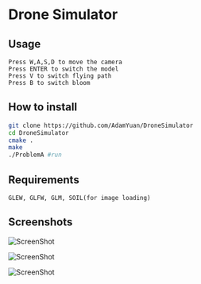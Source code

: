 # Drone Simulator
## Usage
    Press W,A,S,D to move the camera
    Press ENTER to switch the model
    Press V to switch flying path
    Press B to switch bloom
## How to install
```bash
git clone https://github.com/AdamYuan/DroneSimulator
cd DroneSimulator
cmake .
make
./ProblemA #run
```
## Requirements
    GLEW, GLFW, GLM, SOIL(for image loading)
## Screenshots
![ScreenShot](https://raw.github.com/AdamYuan/DroneSimulator/master/screenshots/1.png)

![ScreenShot](https://raw.github.com/AdamYuan/DroneSimulator/master/screenshots/2.png)

![ScreenShot](https://raw.github.com/AdamYuan/DroneSimulator/master/screenshots/3.png)
